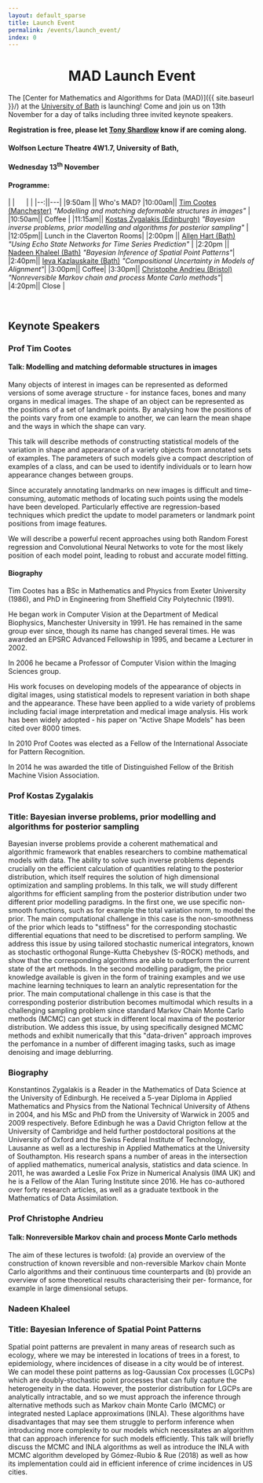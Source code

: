 ```yaml
---
layout: default_sparse
title: Launch Event
permalink: /events/launch_event/
index: 0
---
```


<h1 style="text-align: center;" class="pb-2">MAD Launch Event</h1>

The [Center for Mathematics and Algorithms for Data (MAD)]({{ site.baseurl }}/) at the [University of Bath](http://www.bath.ac.uk) is launching! Come and join us on 13th November for a day of talks including three invited keynote speakers. 

**Registration is free, please let [Tony Shardlow](mailto:t.shardlow@bath.ac.uk) know if are coming along.**

<h4 class="pt-2">Wolfson Lecture Theatre 4W1.7, University of Bath,</h4>
<h4>Wednesday 13<sup>th</sup> November</h4>

<h4 class="pt-3">Programme:</h4>

|  |&nbsp;&nbsp;&nbsp;&nbsp;&nbsp;&nbsp;| |
|--:||---|
|9:50am || Who's MAD?
|10:00am|| [Tim Cootes (Manchester)](https://personalpages.manchester.ac.uk/staff/timothy.f.cootes/) *"Modelling and matching deformable structures in images"* |
|10:50am|| Coffee |
|11:15am|| [Kostas Zygalakis (Edinburgh)](https://www.maths.ed.ac.uk/school-of-mathematics/people?person=506) *"Bayesian inverse problems, prior modelling  and algorithms for  posterior sampling"* |
|12:05pm|| Lunch in the Claverton Rooms|
|2:00pm || [Allen Hart (Bath)](https://researchportal.bath.ac.uk/en/persons/allen-hart) *"Using Echo State Networks for Time Series Prediction"* |
|2:20pm || [Nadeen Khaleel (Bath)](https://researchportal.bath.ac.uk/en/persons/nadeen-khaleel) *"Bayesian Inference of Spatial Point Patterns"*|
|2:40pm|| [Ieva Kazlauskaite (Bath)](https://researchportal.bath.ac.uk/en/persons/ieva-kazlauskaite) *"Compositional Uncertainty in Models of Alignment"*|
|3:00pm|| Coffee|
|3:30pm|| [Christophe Andrieu (Bristol)](http://www.bristol.ac.uk/maths/people/christophe-andrieu/overview.html) *"Nonreversible Markov chain and process Monte Carlo methods"*|
|4:20pm|| Close |

<br>

## Keynote Speakers

<h3 class="pt-2 pb-1">Prof Tim Cootes</h3>

#### Talk: Modelling and matching deformable structures in images

Many objects of interest in images can be represented as deformed versions of some average structure - for instance faces, bones and many organs in medical images. The shape of an object can be represented as the positions of a set of landmark points. By analysing how the positions of the points vary from one example to another, we can learn the mean shape and the ways in which the shape can vary.

This talk will describe methods of constructing statistical models of the variation in shape and appearance of a variety objects from annotated sets of examples.  The parameters of such models give a compact description of examples of a class, and can be used to identify individuals or to learn how appearance changes between groups.

Since accurately annotating landmarks on new images is difficult and time-consuming, automatic methods of locating such points using the models have been developed.  Particularly effective are regression-based techniques which predict the update to model parameters or landmark point positions from image features.

We will describe a powerful recent approaches using both Random Forest regression and Convolutional Neural Networks to vote for the most likely position of each model point, leading to robust and accurate model fitting.

#### Biography

Tim Cootes has a BSc in Mathematics and Physics from Exeter University (1986), and PhD in Engineering from Sheffield City Polytechnic (1991).

He began work in Computer Vision at the Department of Medical Biophysics, Manchester University in 1991. He has remained in the same group ever since, though its name has changed several times.  He was awarded an EPSRC Advanced Fellowship in 1995, and became a Lecturer in 2002.

In 2006 he became a Professor of Computer Vision within the Imaging Sciences group.

His work focuses on developing models of the appearance of objects in digital images, using statistical models to represent variation in both shape and the appearance.  These have been applied to a wide variety of problems including facial image interpretation and medical image analysis.  His work has been widely adopted - his paper on "Active Shape Models" has been cited over 8000 times.

In 2010 Prof Cootes was elected as a Fellow of the International Associate for Pattern Recognition.

In 2014 he was awarded the title of Distinguished Fellow of the British Machine Vision Association.

<h3 class="pt-2 pb-1">Prof Kostas Zygalakis</h3>

### Title: Bayesian inverse problems, prior modelling  and algorithms for  posterior sampling
Bayesian inverse problems provide a coherent mathematical and algorithmic framework that enables researchers to combine mathematical models with data. The ability to solve such inverse problems depends crucially on the efficient calculation of quantities relating to the posterior distribution, which itself requires the solution of high dimensional optimization and sampling problems. In this talk, we will study different algorithms for efficient sampling from the posterior distribution under two different prior modelling paradigms. In the first one, we  use specific non-smooth functions, such as for example the total variation norm, to model the prior. The main computational challenge in this case is  the non-smoothness of the prior which leads to "stiffness" for the corresponding stochastic differential equations that need to be discretised to perform sampling. We address this issue by using tailored stochastic numerical integrators, known as stochastic orthogonal Runge-Kutta Chebyshev (S-ROCK) methods, and show that  the corresponding algorithms are able to outperform the current state of the art methods. In the second modelling paradigm, the prior knowledge available is given in the form of training examples and we use machine learning techniques  to learn an analytic representation for the prior. The main computational challenge in this case is that the corresponding posterior distribution becomes multimodal which results in a challenging sampling problem since standard Markov Chain Monte Carlo methods (MCMC) can get stuck in different local maxima of the posterior distribution. We addess this issue, by using specifically designed MCMC methods and exhibit numerically  that this "data-driven" approach improves the perfomance in a number of different imaging tasks, such as image denoising and image deblurring.


### Biography

Konstantinos Zygalakis is a Reader in the Mathematics of Data Science at  the University of Edinburgh. He received a 5-year Diploma in Applied Mathematics and Physics from the National Technical University of Athens in 2004, and his MSc and PhD from the University of Warwick in 2005 and 2009 respectively. Before Edinbugh he   was a David Chrigton fellow at the University of Cambridge and  held  further postdoctoral positions at the University of  Oxford and the Swiss Federal Institute of Technology, Lausanne  as well as a lectureship in Applied Mathematics at the University of Southampton. His research spans a number of areas in the intersection of applied mathematics, numerical analysis, statistics and data science.  In 2011, he was awarded a Leslie Fox Prize in Numerical Analysis (IMA UK) and he is a  Fellow of the Alan Turing Institute since 2016. He has co-authored over forty research articles, as well as a graduate textbook in the Mathematics of Data Assimilation.



<h3 class="pt-2 pb-1">Prof Christophe Andrieu</h3>

#### Talk: Nonreversible Markov chain and process Monte Carlo methods

The aim of these lectures is twofold: (a) provide an overview of the construction of known reversible and non-reversible Markov chain Monte Carlo algorithms and their continuous time counterparts and (b) provide an overview of some theoretical results characterising their per- formance, for example in large dimensional setups. 



<h3 class="pt-2 pb-1">Nadeen Khaleel</h3>

### Title: Bayesian Inference of Spatial Point Patterns

Spatial point patterns are prevalent in many areas of research such as ecology, where we may be interested in locations of trees in a forest, to epidemiology, where incidences of disease in a city would be of interest. We can model these point patterns as log-Gaussian Cox processes (LGCPs) which are doubly-stochastic point processes that can fully capture the heterogeneity in the data. However, the posterior distribution for LGCPs are analytically intractable, and so we must approach the inference through alternative methods such as Markov chain Monte Carlo (MCMC) or integrated nested Laplace approximations (INLA). These algorithms have disadvantages that may see them struggle to perform inference when introducing more complexity to our models which necessitates an algorithm that can approach inference for such models efficiently. This talk will briefly discuss the MCMC and INLA algorithms as well as introduce the INLA with MCMC algorithm developed by Gómez-Rubio & Rue (2018) as well as how its implementation could aid in efficient inference of crime incidences in US cities.
